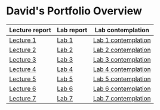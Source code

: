# David's Portfolio Overview

| Lecture report | Lab report | Lab contemplation |
|----------------|------------|-------------------|
| [Lecture 1](https://github.com/scratcher221/iot_portfolio/blob/master/david/lecture1.md) | [Lab 1](https://github.com/scratcher221/iot_portfolio/blob/master/team/1/lab.md) | [Lab 1 contemplation](https://github.com/scratcher221/iot_portfolio/blob/master/david/lab1_contemplation.md) |
| [Lecture 2](https://github.com/scratcher221/iot_portfolio/blob/master/david/lecture2.md) | [Lab 2](https://github.com/scratcher221/iot_portfolio/blob/master/team/2/lab.md) | [Lab 2 contemplation](https://github.com/scratcher221/iot_portfolio/blob/master/david/lab2_contemplation.md)  |
| [Lecture 3](https://github.com/scratcher221/iot_portfolio/blob/master/david/lecture3.md) | [Lab 3](https://github.com/scratcher221/iot_portfolio/blob/master/team/3/lab.md) | [Lab 3 contemplation](https://github.com/scratcher221/iot_portfolio/blob/master/david/lab3_contemplation.md) |
| [Lecture 4](https://github.com/scratcher221/iot_portfolio/blob/master/david/lecture4.md) | [Lab 4](https://github.com/scratcher221/iot_portfolio/blob/master/team/4/lab.md) | [Lab 4 contemplation](https://github.com/scratcher221/iot_portfolio/blob/master/david/lab4_contemplation.md) |
| [Lecture 5](https://github.com/scratcher221/iot_portfolio/blob/master/david/lecture5.md) | [Lab 5](https://github.com/scratcher221/iot_portfolio/blob/master/team/4/project/relay/lab.md) | [Lab 5 contemplation](https://github.com/scratcher221/iot_portfolio/blob/master/david/lab5_contemplation.md) |
| [Lecture 6](https://github.com/scratcher221/iot_portfolio/blob/master/david/lecture6.md) | [Lab 6](https://github.com/scratcher221/iot_portfolio/blob/master/team/6/lab.md) | [Lab 6 contemplation](https://github.com/scratcher221/iot_portfolio/blob/master/david/lab6_contemplation.md) |
| [Lecture 7](https://github.com/scratcher221/iot_portfolio/blob/master/david/lecture7.md) | [Lab 7](https://github.com/scratcher221/iot_portfolio/blob/master/team/7/lab.md) | [Lab 7 contemplation](https://github.com/scratcher221/iot_portfolio/blob/master/david/lab7_contemplation.md) |
